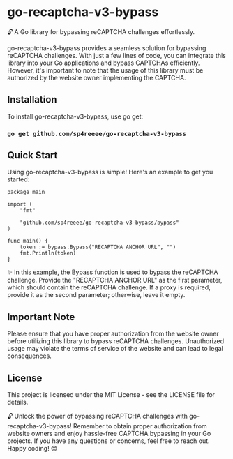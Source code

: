 # go-recaptcha-v3-bypass

🔓 A Go library for bypassing reCAPTCHA challenges effortlessly.

go-recaptcha-v3-bypass provides a seamless solution for bypassing reCAPTCHA challenges. With just a few lines of code, you can integrate this library into your Go applications and bypass CAPTCHAs efficiently. However, it's important to note that the usage of this library must be authorized by the website owner implementing the CAPTCHA.

## Installation

To install go-recaptcha-v3-bypass, use go get:

### ```go get github.com/sp4reeee/go-recaptcha-v3-bypass```

## Quick Start

Using go-recaptcha-v3-bypass is simple! Here's an example to get you started:

```
package main

import (
	"fmt"

	"github.com/sp4reeee/go-recaptcha-v3-bypass/bypass"
)

func main() {
	token := bypass.Bypass("RECAPTCHA ANCHOR URL", "")
	fmt.Println(token)
}
```

✨ In this example, the Bypass function is used to bypass the reCAPTCHA challenge. Provide the "RECAPTCHA ANCHOR URL" as the first parameter, which should contain the reCAPTCHA challenge. If a proxy is required, provide it as the second parameter; otherwise, leave it empty.

## Important Note

Please ensure that you have proper authorization from the website owner before utilizing this library to bypass reCAPTCHA challenges. Unauthorized usage may violate the terms of service of the website and can lead to legal consequences.

## License

This project is licensed under the MIT License - see the LICENSE file for details.

🔓 Unlock the power of bypassing reCAPTCHA challenges with go-recaptcha-v3-bypass! Remember to obtain proper authorization from website owners and enjoy hassle-free CAPTCHA bypassing in your Go projects. If you have any questions or concerns, feel free to reach out. Happy coding! 😊
